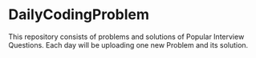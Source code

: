 # DailyCodingProblem 

This repository consists of problems and solutions of Popular Interview Questions.
Each day will be uploading one new Problem and its solution.